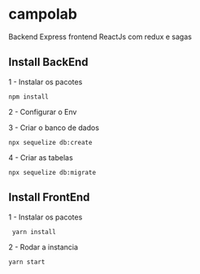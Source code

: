 # campolab

Backend Express frontend ReactJs com redux e sagas

## Install BackEnd

1 - Instalar os pacotes

```
npm install
```

2 - Configurar o Env

3 - Criar o banco de dados

```
npx sequelize db:create
```

4 - Criar as tabelas

```
npx sequelize db:migrate
```

## Install FrontEnd

1 - Instalar os pacotes

```
 yarn install
```

2 - Rodar a instancia

```
yarn start
```
